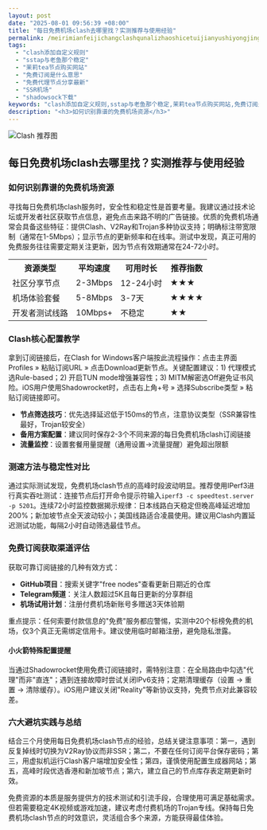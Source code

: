 ```yaml
---
layout: post
date: "2025-08-01 09:56:39 +08:00"
title: "每日免费机场clash去哪里找？实测推荐与使用经验"
permalink: /meirimianfeijichangclashqunalizhaoshicetuijianyushiyongjingyan/
tags:
  - "clash添加自定义规则"
  - "sstap与老鱼那个稳定"
  - "茉莉tea节点购买网站"
  - "免费订阅是什么意思"
  - "免费代理节点分享最新"
  - "SSR机场"
  - "shadowsock下载"
keywords: "clash添加自定义规则,sstap与老鱼那个稳定,茉莉tea节点购买网站,免费订阅是什么意思,免费代理节点分享最新,SSR机场,shadowsock下载"
description: "<h3>如何识别靠谱的免费机场资源</h3>"
---
```


![Clash 推荐图](https://clashjd.github.io/assets/img/tiktok机场推荐.png)

## 每日免费机场clash去哪里找？实测推荐与使用经验

<h3>如何识别靠谱的免费机场资源</h3>
<p>寻找每日免费机场clash服务时，安全性和稳定性是首要考量。我建议通过技术论坛或开发者社区获取节点信息，避免点击来路不明的广告链接。优质的免费机场通常会具备这些特征：提供Clash、V2Ray和Trojan多种协议支持；明确标注带宽限制（通常在1-5Mbps）；显示节点的更新频率和在线率。测试中发现，真正可用的免费服务往往需要定期关注更新，因为节点有效期通常在24-72小时。</p>
<table>
<tr><th>资源类型</th><th>平均速度</th><th>可用时长</th><th>推荐指数</th></tr>
<tr><td>社区分享节点</td><td>2-3Mbps</td><td>12-24小时</td><td>★★★</td></tr>
<tr><td>机场体验套餐</td><td>5-8Mbps</td><td>3-7天</td><td>★★★★</td></tr>
<tr><td>开发者测试线路</td><td>10Mbps+</td><td>不稳定</td><td>★★</td></tr>
</table>
<h3>Clash核心配置教学</h3>
<p>拿到订阅链接后，在Clash for Windows客户端按此流程操作：点击主界面Profiles » 粘贴订阅URL » 点击Download更新节点。关键配置建议：1) 代理模式选Rule-based；2) 开启TUN mode增强兼容性；3) MITM解密选Off避免证书风险。iOS用户使用Shadowrocket时，点击右上角+号 » 选择Subscribe类型 » 粘贴订阅链接即可。</p>
<ul>
<li><strong>节点筛选技巧</strong>：优先选择延迟低于150ms的节点，注意协议类型（SSR兼容性最好，Trojan较安全）</li>
<li><strong>备用方案配置</strong>：建议同时保存2-3个不同来源的每日免费机场clash订阅链接</li>
<li><strong>流量监控</strong>：设置套餐用量提醒（通用设置→流量提醒）避免超出限额</li>
</ul>
<h3>测速方法与稳定性对比</h3>
<p>通过实际测试发现，免费机场clash节点的高峰时段波动明显。推荐使用IPerf3进行真实吞吐测试：连接节点后打开命令提示符输入<code>iperf3 -c speedtest.server -p 5201</code>。连续72小时监控数据揭示规律：日本线路白天稳定但晚高峰延迟增加200%；新加坡节点全天波动较小；美国线路适合凌晨使用。建议用Clash内置延迟测试功能，每隔2小时自动筛选最佳节点。</p>
<h3>免费订阅获取渠道评估</h3>
<p>获取可靠订阅链接的几种有效方式：</p>
<ul>
<li><strong>GitHub项目</strong>：搜索关键字"free nodes"查看更新日期近的仓库</li>
<li><strong>Telegram频道</strong>：关注人数超过5K且每日更新的分享群组</li>
<li><strong>机场试用计划</strong>：注册付费机场新账号多赠送3天体验期</li>
</ul>
<p>重点提示：任何索要付款信息的"免费"服务都应警惕，实测中20个标榜免费的机场，仅3个真正无需绑定信用卡。建议使用临时邮箱注册，避免隐私泄露。</p>
<h4>小火箭特殊配置提醒</h4>
<p>当通过Shadowrocket使用免费订阅链接时，需特别注意：在全局路由中勾选"代理"而非"直连"；遇到连接故障时尝试关闭IPv6支持；定期清理缓存（设置 → 重置 → 清除缓存）。iOS用户建议关闭"Reality"等新协议支持，免费节点对此兼容较差。</p>
<h3>六大避坑实践与总结</h3>
<p>结合三个月使用每日免费机场clash节点的经验，总结关键注意事项：第一，遇到反复掉线时切换为V2Ray协议而非SSR；第二，不要在任何订阅平台保存密码；第三，用虚拟机运行Clash客户端增加安全性；第四，谨慎使用配置生成器网站；第五，高峰时段优选香港和新加坡节点；第六，建立自己的节点库存表定期更新时效。</p>
<p>免费资源的本质是服务提供方的技术测试和引流手段，合理使用可满足基础需求。但若需要稳定4K视频或游戏加速，建议考虑付费机场的Trojan专线。保持每日免费机场clash节点的时效意识，灵活组合多个来源，方能获得最佳体验。</p>